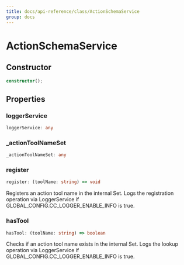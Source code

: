 ```yaml
---
title: docs/api-reference/class/ActionSchemaService
group: docs
---
```


# ActionSchemaService

## Constructor

```ts
constructor();
```

## Properties

### loggerService

```ts
loggerService: any
```

### _actionToolNameSet

```ts
_actionToolNameSet: any
```

### register

```ts
register: (toolName: string) => void
```

Registers an action tool name in the internal Set.
Logs the registration operation via LoggerService if GLOBAL_CONFIG.CC_LOGGER_ENABLE_INFO is true.

### hasTool

```ts
hasTool: (toolName: string) => boolean
```

Checks if an action tool name exists in the internal Set.
Logs the lookup operation via LoggerService if GLOBAL_CONFIG.CC_LOGGER_ENABLE_INFO is true.
